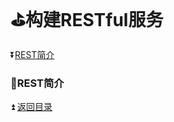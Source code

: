 # :golf:构建RESTful服务 #

<b id="t"></b>

:arrow_double_down:[REST简介](#a1)

<b id="a1"></b>

### :bowling:REST简介 ###

:arrow_double_up: [返回目录](#t)
